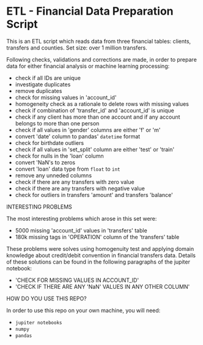 # ETL - Financial Data Preparation Script

This is an ETL script which reads data from three financial tables: clients, transfers and counties. Set size: over 1 million transfers.

Following checks, validations and corrections are made, in order to prepare data for either financial analysis or machine learning processing:

- check if all IDs are unique
- investigate duplicates
- remove duplicates
- check for missing values in 'account_id'
- homogeneity check as a rationale to delete rows with missing values
- check if combination of 'transfer_id' and 'account_id' is unique
- check if any client has more than one account and if any account belongs to more than one person
- check if all values in 'gender' columns are either 'f' or 'm'
- convert 'date' column to pandas' `datetime` format
- check for birthdate outliers
- check if all values in 'set_split' column are either 'test' or 'train'
- check for nulls in the 'loan' column
- convert 'NaN's to zeros
- convert 'loan' data type from `float` to `int`
- remove any unneded columns
- check if there are any transfers with zero value
- check if there are any transfers with negative value
- check for outliers in transfers 'amount' and transfers 'balance'

INTERESTING PROBLEMS

The most interesting problems which arose in this set were:
- 5000 missing 'account_id' values in 'transfers' table
- 180k missing tags in 'OPERATION' column of the 'transfers' table

These problems were solves using homogenuity test and applying domain knowledge about credit/debit convention in financial transfers data. Details of these solutions can be found in the following paragraphs of the jupiter notebook:
- 'CHECK FOR MISSING VALUES IN ACCOUNT_ID'
- 'CHECK IF THERE ARE ANY 'NaN' VALUES IN ANY OTHER COLUMN'

HOW DO YOU USE THIS REPO?

In order to use this repo on your own machine, you will need:
- `jupiter notebooks`
- `numpy`
- `pandas`